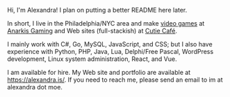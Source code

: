 Hi, I'm Alexandra! I plan on putting a better README here later.

In short, I live in the Philadelphia/NYC area and make [video games](https://steam.pm/app/727570) at [Anarkis Gaming](https://www.anarkisgaming.com/) and Web sites (full-stackish) at [Cutie Caf&eacute;](https://cutie.cafe/).

I mainly work with C#, Go, MySQL, JavaScript, and CSS; but I also have experience with Python, PHP, Java, Lua, Delphi/Free Pascal, WordPress development, Linux system administration, React, and Vue.

I am available for hire. My Web site and portfolio are available at https://alexandra.is/. If you need to reach me, please send an email to im at alexandra dot moe.
